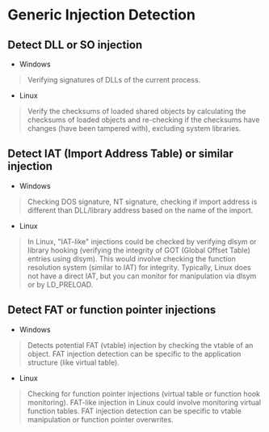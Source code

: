 # Generic Injection Detection

## Detect DLL or SO injection
- Windows
 > Verifying signatures of DLLs of the current process.
- Linux
> Verify the checksums of loaded shared objects by calculating the checksums of loaded objects and re-checking if the checksums have changes (have been tampered with), excluding system libraries.

## Detect IAT (Import Address Table) or similar injection
- Windows
 > Checking DOS signature, NT signature, checking if import address is different than DLL/library address based on the name of the import.
- Linux
 > In Linux, "IAT-like" injections could be checked by verifying dlsym or library hooking (verifying the integrity of GOT (Global Offset Table) entries using dlsym).
 > This would involve checking the function resolution system (similar to IAT) for integrity.
 > Typically, Linux does not have a direct IAT, but you can monitor for manipulation via dlsym or by LD_PRELOAD.

## Detect FAT or function pointer injections
- Windows
 > Detects potential FAT (vtable) injection by checking the vtable of an object.
 > FAT injection detection can be specific to the application structure (like virtual table).
- Linux
 > Checking for function pointer injections (virtual table or function hook monitoring).
 > FAT-like injection in Linux could involve monitoring virtual function tables.
 > FAT injection detection can be specific to vtable manipulation or function pointer overwrites.
